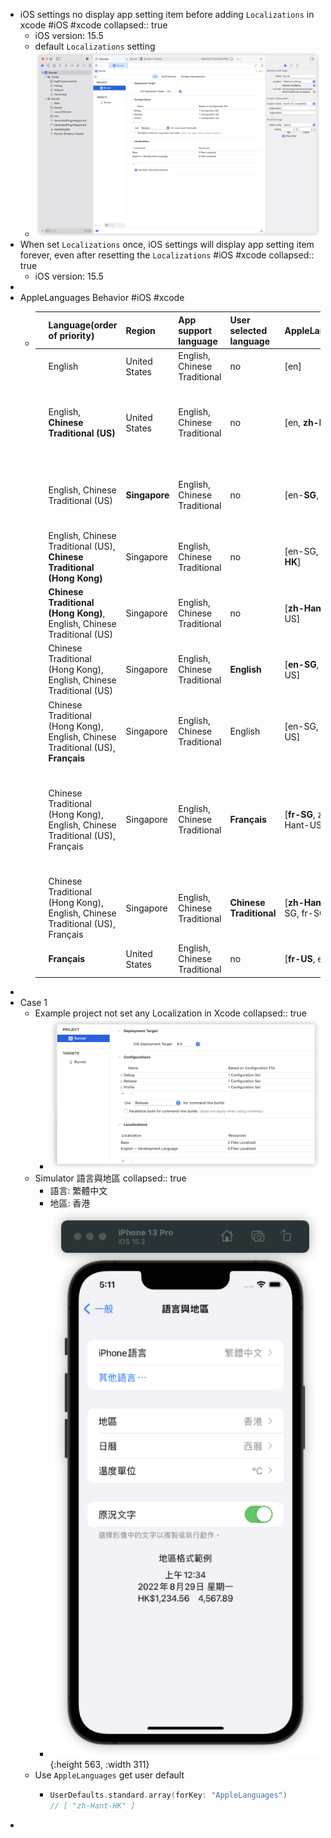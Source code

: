 - iOS settings no display app setting item before adding `Localizations` in xcode #iOS #xcode
  collapsed:: true
	- iOS version: 15.5
	- default `Localizations` setting
	- ![image.png](../assets/image_1655287401953_0.png)
- When set `Localizations` once, iOS settings will display app setting item forever, even after resetting the `Localizations` #iOS #xcode
  collapsed:: true
	- iOS version: 15.5
-
- AppleLanguages Behavior  #iOS #xcode
	- ||Language(order of priority)|Region|App support language|User selected language|AppleLanguages("UserDefaults")|Remark|
	  |--|--|--|--|--|--|--|
	  ||English|United States|English, Chinese Traditional|no|[en]||
	  ||English, **Chinese Traditional (US)**|United States|English, Chinese Traditional|no|[en, **zh-Hant-US**]|when region is US, choose `Chinese Traditional` the locale code is `zh-Hant-US`|
	  ||English, Chinese Traditional (US)|**Singapore**|English, Chinese Traditional|no|[en-**SG**, zh-Hant-US]|when change region to Singapore, locale will changed to en-SG|
	  ||English, Chinese Traditional (US), **Chinese Traditional (Hong Kong)**|Singapore|English, Chinese Traditional|no|[en-SG, zh-Hant-US, **zh-Hant-HK**]||
	  ||**Chinese Traditional (Hong Kong)**, English, Chinese Traditional (US)|Singapore|English, Chinese Traditional|no|[**zh-Hant-HK**, en-SG, zh-Hant-US]||
	  ||Chinese Traditional (Hong Kong), English, Chinese Traditional (US)|Singapore|English, Chinese Traditional|**English**|[**en-SG**, zh-Hant-HK, zh-Hant-US]||
	  ||Chinese Traditional (Hong Kong), English, Chinese Traditional (US), **Français**|Singapore|English, Chinese Traditional|English|[en-SG, zh-Hant-HK, zh-Hant-US]|Unsupported languages are not saved in `AppleLanguages` |
	  ||Chinese Traditional (Hong Kong), English, Chinese Traditional (US), Français|Singapore|English, Chinese Traditional|**Français**|[**fr-SG**, zh-Hant-HK, en-SG, zh-Hant-US]|When user select unsupported languages in iOS system page, `AppleLanguages` will have unsupported languages|
	  ||Chinese Traditional (Hong Kong), English, Chinese Traditional (US), Français|Singapore|English, Chinese Traditional|**Chinese Traditional**|[**zh-Hant-US**, zh-Hant-HK, en-SG, fr-SG]||
	  ||**Français**|United States|English, Chinese Traditional|no|[**fr-US**, en]||
-
- Case 1
	- Example project not set any Localization in Xcode
	  collapsed:: true
		- ![image.png](../assets/image_1655284191132_0.png)
	- Simulator 語言與地區
	  collapsed:: true
		- 語言: 繁體中文
		- 地區: 香港
		- ![image.png](../assets/image_1655284278188_0.png){:height 563, :width 311}
	- Use `AppleLanguages` get user default
		- ```swift
		  UserDefaults.standard.array(forKey: "AppleLanguages")
		  // [ "zh-Hant-HK" ]
		  ```
-